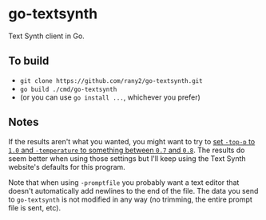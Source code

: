 # go-textsynth

Text Synth client in Go.

## To build

* `git clone https://github.com/rany2/go-textsynth.git`
* `go build ./cmd/go-textsynth`
* (or you can use `go install ...`, whichever you prefer)

## Notes

If the results aren't what you wanted, you might want to try to
[set `-top-p` to `1.0` and `-temperature` to something between
`0.7` and `0.8`](https://news.ycombinator.com/item?id=27727257).
The results do seem better when using those settings but I'll keep
using the Text Synth website's defaults for this program.

Note that when using `-promptfile` you probably want a text editor
that doesn't automatically add newlines to the end of the file.
The data you send to `go-textsynth` is not modified in any way
(no trimming, the entire prompt file is sent, etc).
